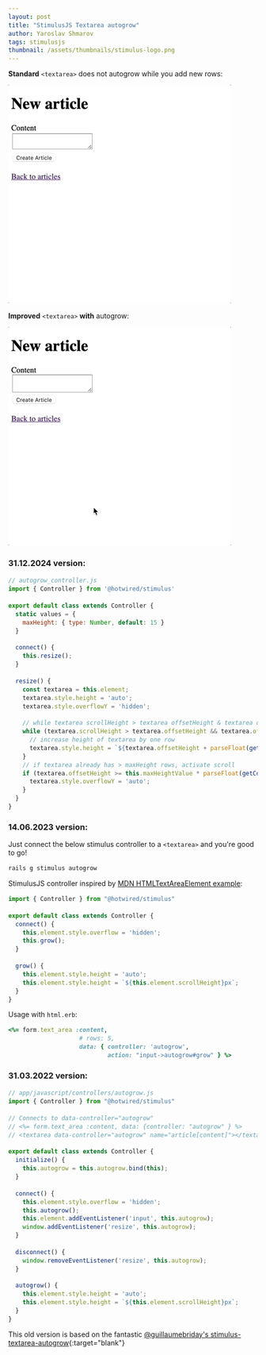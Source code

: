 ```yaml
---
layout: post
title: "StimulusJS Textarea autogrow"
author: Yaroslav Shmarov
tags: stimulusjs
thumbnail: /assets/thumbnails/stimulus-logo.png
---
```


**Standard** `<textarea>` does not autogrow while you add new rows:

![text area without autogrow](/assets/images/without-autogrow.gif)

**Improved** `<textarea>` **with** autogrow:

![text area with autogrow](/assets/images/with-autogrow-good.gif)

### 31.12.2024 version:

```js
// autogrow_controller.js
import { Controller } from '@hotwired/stimulus'

export default class extends Controller {
  static values = {
    maxHeight: { type: Number, default: 15 }
  }

  connect() {
    this.resize();
  }

  resize() {
    const textarea = this.element;
    textarea.style.height = 'auto';
    textarea.style.overflowY = 'hidden';

    // while textarea scrollHeight > textarea offsetHeight & textarea offsetHeight < this.maxHeightValue (5) rows * height of 1 row
    while (textarea.scrollHeight > textarea.offsetHeight && textarea.offsetHeight < this.maxHeightValue * parseFloat(getComputedStyle(textarea).lineHeight)) {
      // increase height of textarea by one row
      textarea.style.height = `${textarea.offsetHeight + parseFloat(getComputedStyle(textarea).lineHeight)}px`;
    }
    // if textarea already has > maxHeight rows, activate scroll
    if (textarea.offsetHeight >= this.maxHeightValue * parseFloat(getComputedStyle(textarea).lineHeight)) {
      textarea.style.overflowY = 'auto';
    }
  }
}
```

### 14.06.2023 version:

Just connect the below stimulus controller to a `<textarea>` and you're good to go!

```sh
rails g stimulus autogrow
```

StimulusJS controller inspired by [MDN HTMLTextAreaElement example](https://developer.mozilla.org/en-US/docs/Web/API/HTMLTextAreaElement#autogrowing_textarea_example):

```js
import { Controller } from "@hotwired/stimulus"

export default class extends Controller {
  connect() {
    this.element.style.overflow = 'hidden';
    this.grow();
  }

  grow() {
    this.element.style.height = 'auto';
    this.element.style.height = `${this.element.scrollHeight}px`;
  }
}
```

Usage with `html.erb`:

```ruby
<%= form.text_area :content,
                    # rows: 5,
                    data: { controller: 'autogrow',
                            action: "input->autogrow#grow" } %>
```

### 31.03.2022 version:

```js
// app/javascript/controllers/autogrow.js
import { Controller } from "@hotwired/stimulus"

// Connects to data-controller="autogrow"
// <%= form.text_area :content, data: {controller: "autogrow" } %>
// <textarea data-controller="autogrow" name="article[content]"></textarea>

export default class extends Controller {
  initialize() {
    this.autogrow = this.autogrow.bind(this);
  }

  connect() {
    this.element.style.overflow = 'hidden';
    this.autogrow();
    this.element.addEventListener('input', this.autogrow);
    window.addEventListener('resize', this.autogrow);
  }

  disconnect() {
    window.removeEventListener('resize', this.autogrow);
  }

  autogrow() {
    this.element.style.height = 'auto';
    this.element.style.height = `${this.element.scrollHeight}px`;
  }
}
```

This old version is based on the fantastic [@guillaumebriday's stimulus-textarea-autogrow](https://github.com/stimulus-components/stimulus-textarea-autogrow/blob/master/src/index.ts){:target="blank"}
